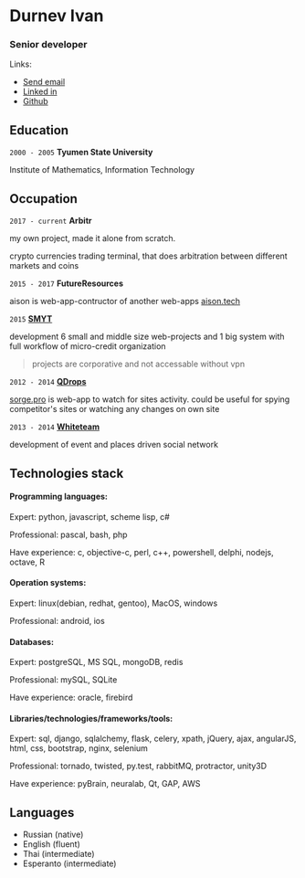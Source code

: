 # Durnev Ivan
### Senior developer

Links:

- <a href="mailto:durneviv@gmail.com" target="_blank">Send email</a>
- <a href="https://linkedin.com/in/ivandurnev" target="_blank">Linked in</a>
- <a href="https://github.com/AHAPX/" target="_blank">Github</a>


## Education

`2000 - 2005`
__Tyumen State University__

Institute of Mathematics, Information Technology


## Occupation

`2017 - current` __Arbitr__

my own project, made it alone from scratch.

crypto currencies trading terminal, that does arbitration between different markets and coins


`2015 - 2017`
__FutureResources__

aison is web-app-contructor of another web-apps
<a href="https://temp.aison.tech/" target="_blank">aison.tech</a>

`2015`
<a href="http://smyt.ru/" target="_blank">__SMYT__</a>

development 6 small and middle size web-projects and 1 big system with full workflow of micro-credit organization

> projects are corporative and not accessable without vpn

`2012 - 2014`
<a href="http://e-intelligence.ru/" target="_blank">__QDrops__</a>

<a href="https://sorge.pro" target="_blank">sorge.pro</a> is web-app to watch for sites activity. could be useful for spying competitor's sites or watching any changes on own site

`2013 - 2014`
<a href="http://whiteteam.ru/" target="_blank">__Whiteteam__</a>

development of event and places driven social network


## Technologies stack

#### Programming languages:
Expert: python, javascript, scheme lisp, c#

Professional: pascal, bash, php

Have experience: c, objective-c, perl, c++, powershell, delphi, nodejs, octave, R

#### Operation systems:
Expert: linux(debian, redhat, gentoo), MacOS, windows

Professional: android, ios

#### Databases:
Expert: postgreSQL, MS SQL, mongoDB, redis

Professional: mySQL, SQLite

Have experience: oracle, firebird

#### Libraries/technologies/frameworks/tools:
Expert: sql, django, sqlalchemy, flask, celery, xpath, jQuery, ajax, angularJS, html, css, bootstrap, nginx, selenium

Professional: tornado, twisted, py.test, rabbitMQ, protractor, unity3D

Have experience: pyBrain, neuralab, Qt, GAP, AWS


## Languages

- Russian (native)
- English (fluent)
- Thai (intermediate)
- Esperanto (intermediate)

<!-- ### Footer

Last updated: Feb 2019 -->
